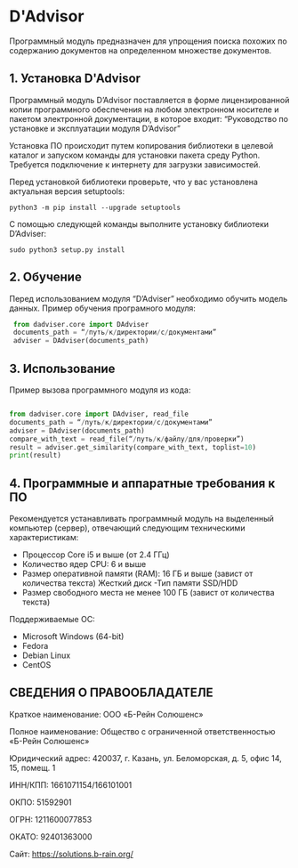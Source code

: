 # D'Advisor 

Программный модуль предназначен для упрощения поиска похожих по содержанию документов на определенном множестве документов. 


## 1.  Установка D'Advisor 
Программный модуль D’Advisor поставляется в форме лицензированной копии программного обеспечения  на любом электронном носителе и пакетом электронной документации, в которое входит: 
“Руководство по установке и эксплуатации модуля D’Advisor”


Установка ПО происходит путем копирования библиотеки в целевой каталог и запуском команды для установки пакета среду Python. Требуется подключение к интернету для загрузки зависимостей.

Перед установкой библиотеки проверьте, что у вас установлена ​​актуальная версия setuptools:

` python3 -m pip install --upgrade setuptools `

С помощью следующей команды выполните установку библиотеки D’Adviser:

`sudo python3 setup.py install `


## 2.  Обучение 

Перед использованием модуля “D’Adviser” необходимо обучить модель данных. Пример обучения програмного модуля: 

```Python
 from dadviser.core import DAdviser 
 documents_path = “/путь/к/директории/с/документами” 
 adviser = DAdviser(documents_path)
 ``` 



## 3.  Использование 

Пример  вызова программного модуля  из кода: 
```Python

from dadviser.core import DAdviser, read_file  
documents_path = “/путь/к/директории/с/документами” 
adviser = DAdviser(documents_path) 
compare_with_text = read_file(“/путь/к/файлу/для/проверки”) 
result = adviser.get_similarity(compare_with_text, toplist=10)
print(result)

 ``` 



## 4.  Программные и аппаратные требования к ПО
Рекомендуется устанавливать программный модуль на выделенный компьютер (сервер), отвечающий следующим техническими характеристикам: 
- Процессор Core i5 и выше (от 2.4 ГГц)
- Количество ядер CPU: 6 и выше 
- Размер оперативной памяти (RAM): 16 ГБ и выше (завист от количества текста)
Жесткий диск
-Тип памяти SSD/HDD 
- Размер свободного места не менее 100 ГБ (завист от количества текста) 

Поддерживаемые ОС:
- Microsoft Windows (64-bit)
- Fedora
- Debian Linux
- CentOS    




## СВЕДЕНИЯ О ПРАВООБЛАДАТЕЛЕ
Краткое наименование: OOO «Б-Рейн Солюшенс»

Полное наименование: Общество с ограниченной ответственностью «Б-Рейн Cолюшенс»

Юридический адрес: 420037, г. Казань, ул. Беломорская, д. 5, офис 14, 15,  помещ. 1

ИНН/КПП: 1661071154/166101001

ОКПО: 51592901

ОГРН: 1211600077853

ОКАТО: 92401363000

Сайт: https://solutions.b-rain.org/
